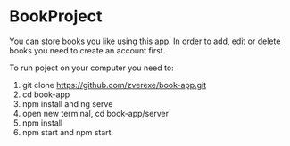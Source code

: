 # BookProject

You can store books you like using this app. In order to add, edit or delete books you need to create an account first.

To run poject on your computer you need to: 
1) git clone https://github.com/zverexe/book-app.git
2) cd book-app
3) npm install and ng serve
4) open new terminal, cd book-app/server
5) npm install
6) npm start and npm start


